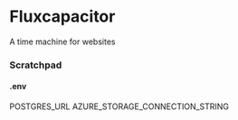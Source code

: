# Fluxcapacitor

A time machine for websites

### Scratchpad

#### .env

POSTGRES_URL
AZURE_STORAGE_CONNECTION_STRING
